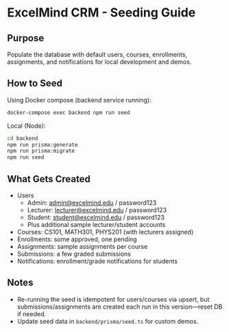 # ExcelMind CRM - Seeding Guide

## Purpose
Populate the database with default users, courses, enrollments, assignments, and notifications for local development and demos.

## How to Seed

Using Docker compose (backend service running):
```bash
docker-compose exec backend npm run seed
```

Local (Node):
```bash
cd backend
npm run prisma:generate
npm run prisma:migrate
npm run seed
```

## What Gets Created
- Users
  - Admin: admin@excelmind.edu / password123
  - Lecturer: lecturer@excelmind.edu / password123
  - Student: student@excelmind.edu / password123
  - Plus additional sample lecturer/student accounts
- Courses: CS101, MATH301, PHYS201 (with lecturers assigned)
- Enrollments: some approved, one pending
- Assignments: sample assignments per course
- Submissions: a few graded submissions
- Notifications: enrollment/grade notifications for students

## Notes
- Re-running the seed is idempotent for users/courses via upsert, but submissions/assignments are created each run in this version—reset DB if needed.
- Update seed data in `backend/prisma/seed.ts` for custom demos.



